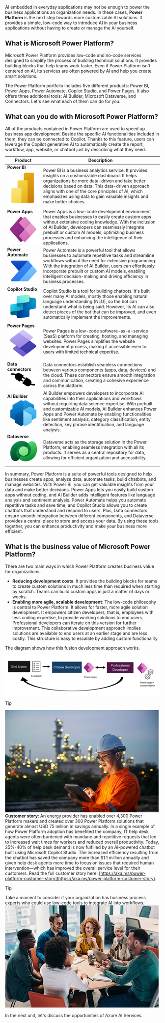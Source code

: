 AI embedded in everyday applications may not be enough to power the business applications an organization needs. In these cases, **Power Platform** is the next step towards more customizable AI solutions. It provides a simple, low-code way to introduce AI in your business applications without having to create or manage the AI yourself.

## What is Microsoft Power Platform?

Microsoft Power Platform provides low-code and no-code services designed to simplify the process of building technical solutions. It provides building blocks that help teams work faster. Even if Power Platform isn't centered on AI, its services are often powered by AI and help you create smart solutions.

The Power Platform portfolio includes five different products: Power BI, Power Apps, Power Automate, Copilot Studio, and Power Pages. It also offers three additional tools: AI Builder, Microsoft Dataverse, and Connectors. Let's see what each of them can do for you.

## What can you do with Microsoft Power Platform?

All of the products contained in Power Platform are used to speed up business app development. Beside the specific AI functionalities included in them, they can be connected to Copilot. Thanks to this feature, users can leverage the Copilot generative AI to automatically create the report, workflow, app, website, or chatbot just by describing what they need.

|**Product**|**Description**|
|-|-|
|**Power BI** ![Photograph showing power BI logo.](../media/power-business-intelligence-graphic.png)|Power BI is a business analytics service. It provides insights on a customizable dashboard. It helps organizations be more data-driven and take better decisions based on data. This data-driven approach aligns with one of the core principles of AI, which emphasizes using data to gain valuable insights and make better choices.|
|**Power Apps** ![Photograph showing power Apps logo.](../media/power-apps-graphic.png)|Power Apps is a low-code development environment that enables businesses to easily create custom apps without extensive coding knowledge. With the inclusion of AI Builder, developers can seamlessly integrate prebuilt or custom AI models, optimizing business processes and enhancing the intelligence of their applications.|
|**Power Automate** ![Photograph showing power Automate logo.](../media/power-automate-graphic.png)|Power Automate is a powerful tool that allows businesses to automate repetitive tasks and streamline workflows without the need for extensive programming. With the integration of AI Builder, users can effortlessly incorporate prebuilt or custom AI models, enabling intelligent decision-making and driving efficiency in business processes.|
|**Copilot Studio** ![Photograph showing copilot Studio logo.](../media/copilot-studio-graphic.png)|Copilot Studio is a tool for building chatbots. It's built over many AI models, mostly those enabling natural language understanding (NLU), so the bot can understand what is being said. However, its AI can also detect pieces of the bot that can be improved, and even automatically implement the improvements.|
|**Power Pages** ![Photograph showing power Pages logo.](../media/power-pages-graphic.png)|Power Pages is a low-code software-as-a-service (SaaS) platform for creating, hosting, and managing websites. Power Pages simplifies the website development process, making it accessible even to users with limited technical expertise.|
|**Data connectors** ![Photograph showing data connectors logo.](../media/data-connectors-graphic.png)|Data connectors establish seamless connections between various components (apps, data, devices) and the cloud. These connectors ensure smooth integration and communication, creating a cohesive experience across the platform.|
|**AI Builder** ![Photograph showing AI Builder logo.](../media/ai-builder-graphic.png)|AI Builder empowers developers to incorporate AI capabilities into their applications and workflows without requiring data science expertise. With prebuilt and customizable AI models, AI Builder enhances Power Apps and Power Automate by enabling functionalities like sentiment analysis, category classification, entity detection, key phrase identification, and language analysis.|
|**Dataverse** ![Photograph showing dataverse logo.](../media/dataverse-graphic.png)|Dataverse acts as the storage solution in the Power Platform, enabling seamless integration with all its products. It serves as a central repository for data, allowing for efficient organization and accessibility.|

In summary, Power Platform is a suite of powerful tools designed to help businesses create apps, analyze data, automate tasks, build chatbots, and manage websites. With Power BI, you can get valuable insights from your data and make better decisions. Power Apps lets you easily build custom apps without coding, and AI Builder adds intelligent features like language analysis and sentiment analysis. Power Automate helps you automate repetitive tasks and save time, and Copilot Studio allows you to create chatbots that understand and respond to users. Plus, Data connectors ensure smooth integration between different components, and Dataverse provides a central place to store and access your data. By using these tools together, you can enhance productivity and make your business more efficient.

## What is the business value of Microsoft Power Platform?

There are two main ways in which Power Platform creates business value for organizations:

* **Reducing development costs**: It provides the building blocks for teams to create custom solutions in much less time than required when starting by scratch. Teams can build custom apps in just a matter of days or weeks.
* **Enabling more agile, scalable development**: The low-code philosophy is central to Power Platform. It allows for faster, more agile solution development. It empowers citizen developers, that is, employees with less coding expertise, to provide working solutions to end users. Professional developers can iterate on this version for further improvement. This collaborative development approach implies solutions are available to end users at an earlier stage and are less costly. This structure is easy to escalate by adding custom functionality.

The diagram shows how this fusion development approach works.

![A screenshot of a graph showing the citizen developer creating apps, the professional developer adding custom functionality, and end users giving feedback.](../media/5-discover-how-microsoft-power-platform-2.png)

> [!TIP]
> ![Photograph showing an energy worker using Power Platform on a tablet.](../media/power-platform-customer-story.jpg) \
> **Customer story**: An energy provider has enabled over 4,300 Power Platform makers and created over 300 Power Platform solutions that generate almost USD 75 million in savings annually. In a single example of how Power Platform adoption has benefited the company, IT help desk agents were often burdened with mundane and repetitive requests that led to increased wait times for workers and reduced overall productivity. Today, 25%-40% of help desk demand is now fulfilled by an AI-powered chatbot built using Microsoft Copilot Studio. The increased efficiency resulting from the chatbot has saved the company more than $1.1 million annually and given help desk agents more time to focus on issues that required human intervention—which has improved the overall service level for their customers. Read the full customer story here: [https://aka.ms/power-platform-customer-story](https://aka.ms/power-platform-customer-story). 

> [!TIP]
> Take a moment to consider if your organization has business process experts who could use low-code tools to integrate AI into workflows. \
> ![Photograph showing people working and talking around a table.](../media/2-reflection.jpg)

In the next unit, let's discuss the opportunities of Azure AI Services.